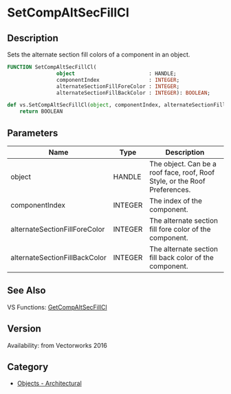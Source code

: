 # SetCompAltSecFillCl

## Description
Sets the alternate section fill colors of a component in an object.

```pascal
FUNCTION SetCompAltSecFillCl(
				object                        : HANDLE;
				componentIndex                : INTEGER;
				alternateSectionFillForeColor : INTEGER;
				alternateSectionFillBackColor : INTEGER): BOOLEAN;
```

```python
def vs.SetCompAltSecFillCl(object, componentIndex, alternateSectionFillForeColor, alternateSectionFillBackColor):
    return BOOLEAN
```

## Parameters
|Name|Type|Description|
|---|---|---|
|object|HANDLE|The object. Can be a roof face, roof, Roof Style, or the Roof Preferences.|
|componentIndex|INTEGER|The index of the component.|
|alternateSectionFillForeColor|INTEGER|The alternate section fill fore color of the component.|
|alternateSectionFillBackColor|INTEGER|The alternate section fill back color of the component.|

## See Also
VS Functions:
[GetCompAltSecFillCl](GetCompAltSecFillCl.md)

## Version
Availability: from Vectorworks 2016

## Category
* [Objects - Architectural](../Categories/Objects%20-%20Architectural.md)
